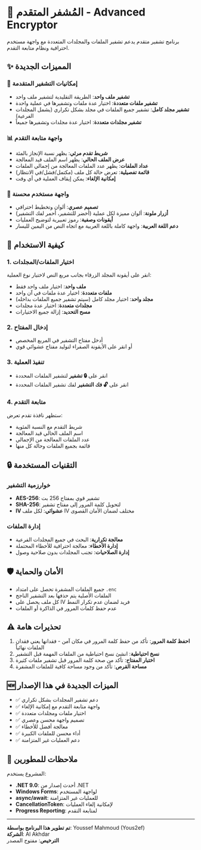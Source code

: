 # 🔐 المُشفر المتقدم - Advanced Encryptor

برنامج تشفير متقدم يدعم تشفير الملفات والمجلدات المتعددة مع واجهة مستخدم احترافية ونظام متابعة التقدم.

## ✨ المميزات الجديدة

### 🎯 إمكانيات التشفير المتقدمة
- **تشفير ملف واحد**: الطريقة التقليدية لتشفير ملف واحد
- **تشفير ملفات متعددة**: اختيار عدة ملفات وتشفيرها في عملية واحدة
- **تشفير مجلد كامل**: تشفير جميع الملفات في مجلد بشكل تكراري (يشمل المجلدات الفرعية)
- **تشفير مجلدات متعددة**: اختيار عدة مجلدات وتشفيرها جميعاً

### 📊 واجهة متابعة التقدم
- **شريط تقدم مرئي**: يظهر نسبة الإنجاز بالمئة
- **عرض الملف الحالي**: يظهر اسم الملف قيد المعالجة
- **عداد الملفات**: يظهر عدد الملفات المعالجة من إجمالي الملفات
- **قائمة تفصيلية**: تعرض حالة كل ملف (مكتمل/فشل/في الانتظار)
- **إمكانية الإلغاء**: يمكن إيقاف العملية في أي وقت

### 🎨 واجهة مستخدم محسنة
- **تصميم عصري**: ألوان وتخطيط احترافي
- **أزرار ملونة**: ألوان مميزة لكل عملية (أخضر للتشفير، أحمر لفك التشفير)
- **أيقونات وصفية**: رموز تعبيرية لتوضيح العمليات
- **دعم اللغة العربية**: واجهة كاملة باللغة العربية مع اتجاه النص من اليمين لليسار

## 🚀 كيفية الاستخدام

### 1. اختيار الملفات/المجلدات
انقر على أيقونة المجلد الزرقاء بجانب مربع النص لاختيار نوع العملية:

- **ملف واحد**: اختيار ملف واحد فقط
- **ملفات متعددة**: اختيار عدة ملفات في آن واحد
- **مجلد واحد**: اختيار مجلد كامل (سيتم تشفير جميع الملفات بداخله)
- **مجلدات متعددة**: اختيار عدة مجلدات
- **مسح التحديد**: إزالة جميع الاختيارات

### 2. إدخال المفتاح
- أدخل مفتاح التشفير في المربع المخصص
- أو انقر على الأيقونة الصفراء لتوليد مفتاح عشوائي قوي

### 3. تنفيذ العملية
- انقر على **🔒 تشفير** لتشفير الملفات المحددة
- انقر على **🔓 فك التشفير** لفك تشفير الملفات المحددة

### 4. متابعة التقدم
ستظهر نافذة تقدم تعرض:
- شريط التقدم مع النسبة المئوية
- اسم الملف الحالي قيد المعالجة
- عدد الملفات المعالجة من الإجمالي
- قائمة بجميع الملفات وحالة كل منها

## 🔒 التقنيات المستخدمة

### خوارزمية التشفير
- **AES-256**: تشفير قوي بمفتاح 256 بت
- **SHA-256**: لتحويل كلمة المرور إلى مفتاح تشفير
- **IV عشوائي**: لكل ملف IV مختلف لضمان الأمان القصوى

### إدارة الملفات
- **معالجة تكرارية**: البحث في جميع المجلدات الفرعية
- **إدارة الأخطاء**: معالجة احترافية للأخطاء المحتملة
- **إدارة الصلاحيات**: تجنب المجلدات بدون صلاحية وصول

## 🛡️ الأمان والحماية

- جميع الملفات المشفرة تحصل على امتداد `.enc`
- الملفات الأصلية يتم حذفها بعد التشفير الناجح
- كل ملف يحصل على IV فريد لضمان عدم تكرار النمط
- عدم حفظ كلمات المرور في الذاكرة أو الملفات

## ⚠️ تحذيرات هامة

1. **احفظ كلمة المرور**: تأكد من حفظ كلمة المرور في مكان آمن - فقدانها يعني فقدان الملفات نهائياً
2. **نسخ احتياطية**: انشئ نسخ احتياطية من الملفات المهمة قبل التشفير
3. **اختبار المفتاح**: تأكد من صحة كلمة المرور قبل تشفير ملفات كثيرة
4. **مساحة القرص**: تأكد من وجود مساحة كافية للملفات المشفرة

## 🆕 الميزات الجديدة في هذا الإصدار

- ✅ دعم تشفير المجلدات بشكل تكراري
- ✅ واجهة متابعة التقدم مع إمكانية الإلغاء
- ✅ اختيار ملفات ومجلدات متعددة
- ✅ تصميم واجهة محسن وعصري
- ✅ معالجة أفضل للأخطاء
- ✅ أداء محسن للملفات الكبيرة
- ✅ دعم العمليات غير المتزامنة

## 📝 ملاحظات للمطورين

المشروع يستخدم:
- **.NET 9.0**: أحدث إصدار من .NET
- **Windows Forms**: لواجهة المستخدم
- **async/await**: للعمليات غير المتزامنة
- **CancellationToken**: لإمكانية إلغاء العمليات
- **Progress Reporting**: لمتابعة التقدم

---

**تم تطوير هذا البرنامج بواسطة**: Youssef Mahmoud (Yous2ef)  
**الشركة**: Al Akhdar  
**الترخيص**: مفتوح المصدر